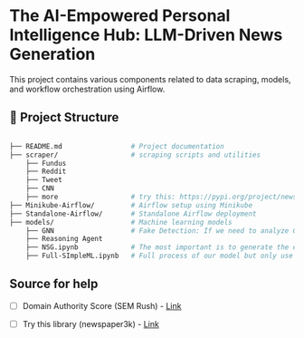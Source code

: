 # The AI-Empowered Personal Intelligence Hub: LLM-Driven News Generation

This project contains various components related to data scraping, models, and workflow orchestration using Airflow.

## **📁 Project Structure**

```bash

├── README.md                 # Project documentation  
├── scraper/                  # scraping scripts and utilities 
    ├── Fundus
    ├── Reddit
    ├── Tweet
    ├── CNN
    ├── more                  # try this: https://pypi.org/project/newspaper3k/
├── Minikube-Airflow/         # Airflow setup using Minikube  
├── Standalone-Airflow/       # Standalone Airflow deployment  
├── models/                   # Machine learning models 
    ├── GNN                   # Fake Detection: If we need to analyze GNN like the paper, need to figure out what feature it has in the paper.
    ├── Reasoning Agent
    ├── NSG.ipynb             # The most important is to generate the event card and do the evaluation
    ├── Full-SImpleML.ipynb   # Full process of our model but only use the simple ML method and provided the generated result
```

## Source for help

- [ ] Domain Authority Score (SEM Rush) - [Link](https://www.semrush.com/free-tools/website-authority-checker/)
- [ ] Try this library (newspaper3k) - [Link](https://pypi.org/project/newspaper3k/)

